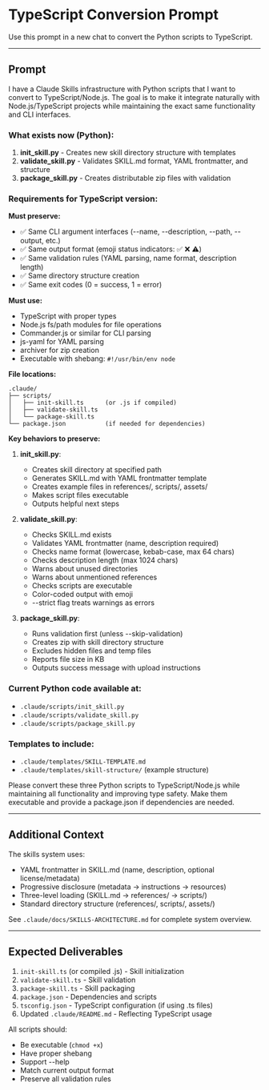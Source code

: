 # TypeScript Conversion Prompt

Use this prompt in a new chat to convert the Python scripts to TypeScript.

---

## Prompt

I have a Claude Skills infrastructure with Python scripts that I want to convert to TypeScript/Node.js. The goal is to make it integrate naturally with Node.js/TypeScript projects while maintaining the exact same functionality and CLI interfaces.

### What exists now (Python):

1. **init_skill.py** - Creates new skill directory structure with templates
2. **validate_skill.py** - Validates SKILL.md format, YAML frontmatter, and structure
3. **package_skill.py** - Creates distributable zip files with validation

### Requirements for TypeScript version:

**Must preserve:**
- ✅ Same CLI argument interfaces (--name, --description, --path, --output, etc.)
- ✅ Same output format (emoji status indicators: ✅ ❌ ⚠️)
- ✅ Same validation rules (YAML parsing, name format, description length)
- ✅ Same directory structure creation
- ✅ Same exit codes (0 = success, 1 = error)

**Must use:**
- TypeScript with proper types
- Node.js fs/path modules for file operations
- Commander.js or similar for CLI parsing
- js-yaml for YAML parsing
- archiver for zip creation
- Executable with shebang: `#!/usr/bin/env node`

**File locations:**
```
.claude/
├── scripts/
│   ├── init-skill.ts      (or .js if compiled)
│   ├── validate-skill.ts
│   └── package-skill.ts
└── package.json           (if needed for dependencies)
```

**Key behaviors to preserve:**

1. **init_skill.py**:
   - Creates skill directory at specified path
   - Generates SKILL.md with YAML frontmatter template
   - Creates example files in references/, scripts/, assets/
   - Makes script files executable
   - Outputs helpful next steps

2. **validate_skill.py**:
   - Checks SKILL.md exists
   - Validates YAML frontmatter (name, description required)
   - Checks name format (lowercase, kebab-case, max 64 chars)
   - Checks description length (max 1024 chars)
   - Warns about unused directories
   - Warns about unmentioned references
   - Checks scripts are executable
   - Color-coded output with emoji
   - --strict flag treats warnings as errors

3. **package_skill.py**:
   - Runs validation first (unless --skip-validation)
   - Creates zip with skill directory structure
   - Excludes hidden files and temp files
   - Reports file size in KB
   - Outputs success message with upload instructions

### Current Python code available at:
- `.claude/scripts/init_skill.py`
- `.claude/scripts/validate_skill.py`
- `.claude/scripts/package_skill.py`

### Templates to include:
- `.claude/templates/SKILL-TEMPLATE.md`
- `.claude/templates/skill-structure/` (example structure)

Please convert these three Python scripts to TypeScript/Node.js while maintaining all functionality and improving type safety. Make them executable and provide a package.json if dependencies are needed.

---

## Additional Context

The skills system uses:
- YAML frontmatter in SKILL.md (name, description, optional license/metadata)
- Progressive disclosure (metadata → instructions → resources)
- Three-level loading (SKILL.md → references/ → scripts/)
- Standard directory structure (references/, scripts/, assets/)

See `.claude/docs/SKILLS-ARCHITECTURE.md` for complete system overview.

---

## Expected Deliverables

1. `init-skill.ts` (or compiled .js) - Skill initialization
2. `validate-skill.ts` - Skill validation
3. `package-skill.ts` - Skill packaging
4. `package.json` - Dependencies and scripts
5. `tsconfig.json` - TypeScript configuration (if using .ts files)
6. Updated `.claude/README.md` - Reflecting TypeScript usage

All scripts should:
- Be executable (`chmod +x`)
- Have proper shebang
- Support --help
- Match current output format
- Preserve all validation rules
